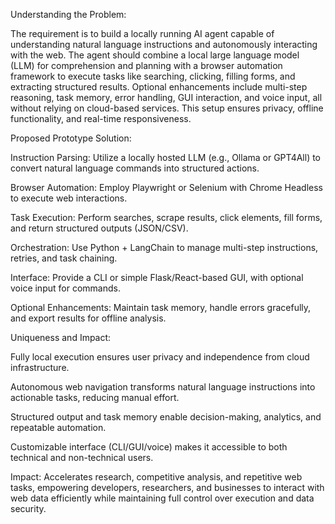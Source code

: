 Understanding the Problem:

The requirement is to build a locally running AI agent capable of understanding natural language instructions and autonomously interacting with the web. The agent should combine a local large language model (LLM) for comprehension and planning with a browser automation framework to execute tasks like searching, clicking, filling forms, and extracting structured results. Optional enhancements include multi-step reasoning, task memory, error handling, GUI interaction, and voice input, all without relying on cloud-based services. This setup ensures privacy, offline functionality, and real-time responsiveness.

Proposed Prototype Solution:

Instruction Parsing: Utilize a locally hosted LLM (e.g., Ollama or GPT4All) to convert natural language commands into structured actions.

Browser Automation: Employ Playwright or Selenium with Chrome Headless to execute web interactions.

Task Execution: Perform searches, scrape results, click elements, fill forms, and return structured outputs (JSON/CSV).

Orchestration: Use Python + LangChain to manage multi-step instructions, retries, and task chaining.

Interface: Provide a CLI or simple Flask/React-based GUI, with optional voice input for commands.

Optional Enhancements: Maintain task memory, handle errors gracefully, and export results for offline analysis.

Uniqueness and Impact:

Fully local execution ensures user privacy and independence from cloud infrastructure.

Autonomous web navigation transforms natural language instructions into actionable tasks, reducing manual effort.

Structured output and task memory enable decision-making, analytics, and repeatable automation.

Customizable interface (CLI/GUI/voice) makes it accessible to both technical and non-technical users.

Impact: Accelerates research, competitive analysis, and repetitive web tasks, empowering developers, researchers, and businesses to interact with web data efficiently while maintaining full control over execution and data security.

